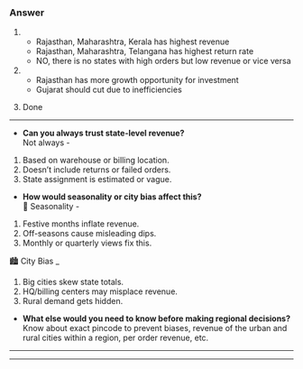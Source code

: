 ### Answer

1.  - Rajasthan, Maharashtra, Kerala has highest revenue
    - Rajasthan, Maharashtra, Telangana has highest return rate
    - NO, there is no states with high orders but low revenue or vice versa

2.  - Rajasthan has more growth opportunity for investment
    - Gujarat should cut due to inefficiencies

3. Done

---

- **Can you always trust state-level revenue?**  
Not always -  
1. Based on warehouse or billing location.
2. Doesn’t include returns or failed orders.
3. State assignment is estimated or vague.

- **How would seasonality or city bias affect this?**  
📅 Seasonality -  
1. Festive months inflate revenue.
2. Off-seasons cause misleading dips.
3. Monthly or quarterly views fix this.

🏙️ City Bias _  
1. Big cities skew state totals.
2. HQ/billing centers may misplace revenue.
3. Rural demand gets hidden.

- **What else would you need to know before making regional decisions?**  
Know about exact pincode to prevent biases, revenue of the urban and rural cities within a region, per order revenue, etc. 

---
---

